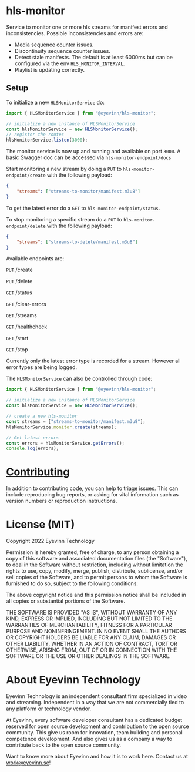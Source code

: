 # hls-monitor

Service to monitor one or more hls streams for manifest errors and inconsistencies.
Possible inconsistencies and errors are:
  - Media sequence counter issues. 
  - Discontinuity sequence counter issues. 
  - Detect stale manifests. The default is at least 6000ms but can be configured via the env `HLS_MONITOR_INTERVAL`. 
  - Playlist is updating correctly. 

## Setup

To initialize a new `HLSMonitorService` do: 

```typescript
import { HLSMonitorService } from "@eyevinn/hls-monitor";

// initialize a new instance of HLSMonitorService
const hlsMonitorService = new HLSMonitorService();
// register the routes 
hlsMonitorService.listen(3000);
```
The monitor service is now up and running and available on port `3000`.
A basic Swagger doc can be accessed via `hls-monitor-endpoint/docs`

Start monitoring a new stream by doing a `PUT` to `hls-monitor-endpoint/create` with the following payload: 

```json
{
    "streams": ["streams-to-monitor/manifest.m3u8"]
}
```

To get the latest error do a `GET` to `hls-monitor-endpoint/status`. 

To stop monitoring a specific stream do a `PUT` to 
`hls-monitor-endpoint/delete` with the following payload:

```json
{
    "streams": ["streams-to-delete/manifest.m3u8"]
}
```

Available endpoints are: 

`PUT` /create

`PUT` /delete

`GET` /status

`GET` /clear-errors

`GET` /streams

`GET` /healthcheck

`GET` /start

`GET` /stop

Currently only the latest error type is recorded for a stream. However all error types are being logged.

The `HLSMonitorService` can also be controlled through code:

```typescript
import { HLSMonitorService } from "@eyevinn/hls-monitor";

// initialize a new instance of HLSMonitorService
const hlsMonitorService = new HLSMonitorService();

// create a new hls-monitor
const streams = ["streams-to-monitor/manifest.m3u8"];
hlsMonitorService.monitor.create(streams);

// Get latest errors
const errors = hlsMonitorService.getErrors();
console.log(errors);
```

# [Contributing](CONTRIBUTING.md)

In addition to contributing code, you can help to triage issues. This can include reproducing bug reports, or asking for vital information such as version numbers or reproduction instructions.

# License (MIT)

Copyright 2022 Eyevinn Technology

Permission is hereby granted, free of charge, to any person obtaining a copy of this software and associated documentation files (the "Software"), to deal in the Software without restriction, including without limitation the rights to use, copy, modify, merge, publish, distribute, sublicense, and/or sell copies of the Software, and to permit persons to whom the Software is furnished to do so, subject to the following conditions:

The above copyright notice and this permission notice shall be included in all copies or substantial portions of the Software.

THE SOFTWARE IS PROVIDED "AS IS", WITHOUT WARRANTY OF ANY KIND, EXPRESS OR IMPLIED, INCLUDING BUT NOT LIMITED TO THE WARRANTIES OF MERCHANTABILITY, FITNESS FOR A PARTICULAR PURPOSE AND NONINFRINGEMENT. IN NO EVENT SHALL THE AUTHORS OR COPYRIGHT HOLDERS BE LIABLE FOR ANY CLAIM, DAMAGES OR OTHER LIABILITY, WHETHER IN AN ACTION OF CONTRACT, TORT OR OTHERWISE, ARISING FROM, OUT OF OR IN CONNECTION WITH THE SOFTWARE OR THE USE OR OTHER DEALINGS IN THE SOFTWARE.

# About Eyevinn Technology

Eyevinn Technology is an independent consultant firm specialized in video and streaming. Independent in a way that we are not commercially tied to any platform or technology vendor.

At Eyevinn, every software developer consultant has a dedicated budget reserved for open source development and contribution to the open source community. This give us room for innovation, team building and personal competence development. And also gives us as a company a way to contribute back to the open source community.

Want to know more about Eyevinn and how it is to work here. Contact us at work@eyevinn.se!
